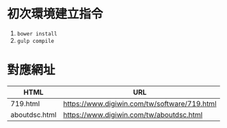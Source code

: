 # 初次環境建立指令
1. `bower install`
1. `gulp compile`

# 對應網址
| HTML | URL
| --- | ---
| 719.html | https://www.digiwin.com/tw/software/719.html
| aboutdsc.html | https://www.digiwin.com/tw/aboutdsc.html